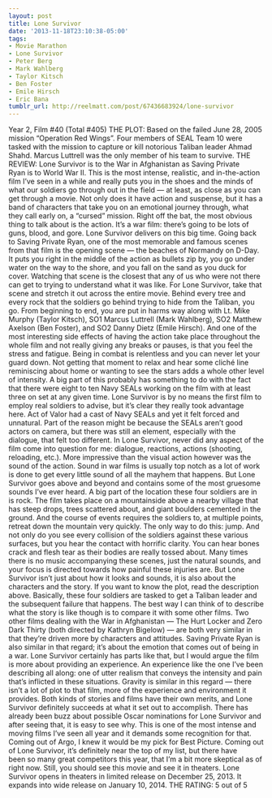 ```yaml
---
layout: post
title: Lone Survivor
date: '2013-11-18T23:10:38-05:00'
tags:
- Movie Marathon
- Lone Survivor
- Peter Berg
- Mark Wahlberg
- Taylor Kitsch
- Ben Foster
- Emile Hirsch
- Eric Bana
tumblr_url: http://reelmatt.com/post/67436683924/lone-survivor
---
```



Year 2, Film #40 (Total #405)
THE PLOT: Based on the failed June 28, 2005 mission “Operation Red Wings”. Four members of SEAL Team 10 were tasked with the mission to capture or kill notorious Taliban leader Ahmad Shahd. Marcus Luttrell was the only member of his team to survive.
THE REVIEW: Lone Survivor is to the War in Afghanistan as Saving Private Ryan is to World War II. This is the most intense, realistic, and in-the-action film I’ve seen in a while and really puts you in the shoes and the minds of what our soldiers go through out in the field — at least, as close as you can get through a movie. Not only does it have action and suspense, but it has a band of characters that take you on an emotional journey through, what they call early on, a “cursed” mission.
Right off the bat, the most obvious thing to talk about is the action. It’s a war film: there’s going to be lots of guns, blood, and gore. Lone Survivor delivers on this big time. Going back to Saving Private Ryan, one of the most memorable and famous scenes from that film is the opening scene — the beaches of Normandy on D-Day. It puts you right in the middle of the action as bullets zip by, you go under water on the way to the shore, and you fall on the sand as you duck for cover. Watching that scene is the closest that any of us who were not there can get to trying to understand what it was like. For Lone Survivor, take that scene and stretch it out across the entire movie. Behind every tree and every rock that the soldiers go behind trying to hide from the Taliban, you go. From beginning to end, you are put in harms way along with Lt. Mike Murphy (Taylor Kitsch), SO1 Marcus Luttrell (Mark Wahlberg), SO2 Matthew Axelson (Ben Foster), and SO2 Danny Dietz (Emile Hirsch). And one of the most interesting side effects of having the action take place throughout the whole film and not really giving any breaks or pauses, is that you feel the stress and fatigue. Being in combat is relentless and you can never let your guard down. Not getting that moment to relax and hear some cliché line reminiscing about home or wanting to see the stars adds a whole other level of intensity.
A big part of this probably has something to do with the fact that there were eight to ten Navy SEALs working on the film with at least three on set at any given time. Lone Survivor is by no means the first film to employ real soldiers to advise, but it’s clear they really took advantage here. Act of Valor had a cast of Navy SEALs and yet it felt forced and unnatural. Part of the reason might be because the SEALs aren’t good actors on camera, but there was still an element, especially with the dialogue, that felt too different. In Lone Survivor, never did any aspect of the film come into question for me: dialogue, reactions, actions (shooting, reloading, etc.).
More impressive than the visual action however was the sound of the action. Sound in war films is usually top notch as a lot of work is done to get every little sound of all the mayhem that happens. But Lone Survivor goes above and beyond and contains some of the most gruesome sounds I’ve ever heard. A big part of the location these four soldiers are in is rock. The film takes place on a mountainside above a nearby village that has steep drops, trees scattered about, and giant boulders cemented in the ground. And the course of events requires the soldiers to, at multiple points, retreat down the mountain very quickly. The only way to do this: jump. And not only do you see every collision of the soldiers against these various surfaces, but you hear the contact with horrific clarity. You can hear bones crack and flesh tear as their bodies are really tossed about. Many times there is no music accompanying these scenes, just the natural sounds, and your focus is directed towards how painful these injuries are.
But Lone Survivor isn’t just about how it looks and sounds, it is also about the characters and the story. If you want to know the plot, read the description above. Basically, these four soldiers are tasked to get a Taliban leader and the subsequent failure that happens. The best way I can think of to describe what the story is like though is to compare it with some other films. Two other films dealing with the War in Afghanistan — The Hurt Locker and Zero Dark Thirty (both directed by Kathryn Bigelow) — are both very similar in that they’re driven more by characters and attitudes. Saving Private Ryan is also similar in that regard; it’s about the emotion that comes out of being in a war. Lone Survivor certainly has parts like that, but I would argue the film is more about providing an experience. An experience like the one I’ve been describing all along: one of utter realism that conveys the intensity and pain that’s inflicted in these situations. Gravity is similar in this regard — there isn’t a lot of plot to that film, more of the experience and environment it provides. Both kinds of stories and films have their own merits, and Lone Survivor definitely succeeds at what it set out to accomplish.
There has already been buzz about possible Oscar nominations for Lone Survivor and after seeing that, it is easy to see why. This is one of the most intense and moving films I’ve seen all year and it demands some recognition for that. Coming out of Argo, I knew it would be my pick for Best Picture. Coming out of Lone Survivor, it’s definitely near the top of my list, but there have been so many great competitors this year, that I’m a bit more skeptical as of right now. Still, you should see this movie and see it in theaters.
Lone Survivor opens in theaters in limited release on December 25, 2013. It expands into wide release on January 10, 2014.
THE RATING: 5 out of 5 
